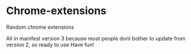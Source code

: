 # Chrome-extensions
Random chrome extensions 

All in manifest version 3 because most people dont bother to update from version 2, so ready to use
Have fun!

